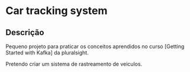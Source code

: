# Car tracking system

## Descrição

Pequeno projeto para praticar os conceitos aprendidos no curso [Getting Started with Kafka] da pluralsight.

Pretendo criar um sistema de rastreamento de veiculos.
